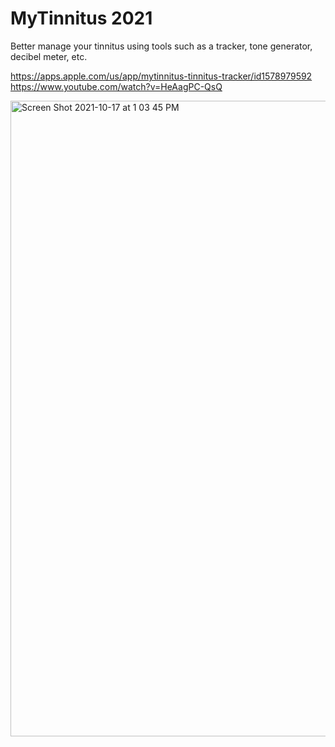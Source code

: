 # MyTinnitus 2021

Better manage your tinnitus using tools such as a tracker, tone generator, decibel meter, etc.

https://apps.apple.com/us/app/mytinnitus-tinnitus-tracker/id1578979592
https://www.youtube.com/watch?v=HeAagPC-QsQ

<img width="1017" alt="Screen Shot 2021-10-17 at 1 03 45 PM" src="https://user-images.githubusercontent.com/77933884/223939338-7b312501-e257-4e8f-8adb-2b9c3888b07e.png">
